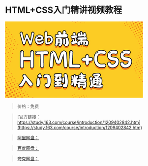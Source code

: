 # HTML+CSS入门精讲视频教程

![img](../../../assets/study163/free/6d6c0db305d047aea771df8b27b334f8.jpg)

> 价格：免费

> [官方链接：https://study.163.com/course/introduction/1209402842.htm](https://study.163.com/course/introduction/1209402842.htm)

> [阿里网盘：]()

> [百度网盘：]()

> [夸克网盘：]()
